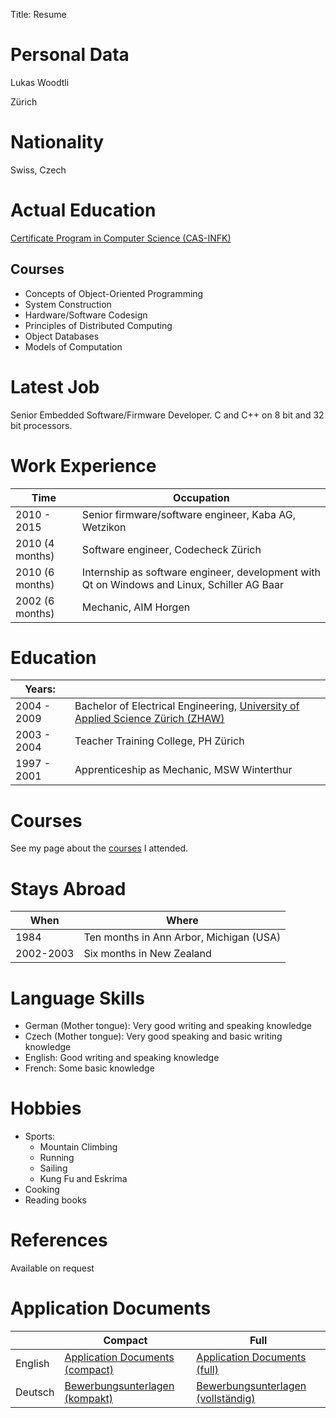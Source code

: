 Title: Resume


# Personal Data
Lukas Woodtli

Zürich

# Nationality
Swiss, Czech

# Actual Education
[Certificate Program in Computer Science (CAS-INFK)](https://www.inf.ethz.ch/continuing-education/certificate-program.html)

## Courses

- Concepts of Object-Oriented Programming
- System Construction
- Hardware/Software Codesign
- Principles of Distributed Computing
- Object Databases
- Models of Computation


# Latest Job
Senior Embedded Software/Firmware Developer. C and C++ on 8 bit and 32 bit processors.

# Work Experience

| Time             | Occupation
|------------------|---------------------------------------------------
| 2010 - 2015      | Senior firmware/software engineer, Kaba AG, Wetzikon
| 2010 (4 months)  | Software engineer, Codecheck Zürich
| 2010 (6 months)  | Internship as software engineer, development with Qt on Windows and Linux, Schiller AG Baar
| 2002 (6 months)  | Mechanic, AIM Horgen


# Education
| Years:         |                                                                                          |
|----------------|------------------------------------------------------------------------------------------|
| 2004 - 2009    | Bachelor of Electrical Engineering, [University of Applied Science Zürich (ZHAW)](http://www.zhaw.ch/de/engineering/studium/bachelor/elektrotechnik.html) |
| 2003 - 2004    | Teacher Training College, PH Zürich                                                      |
| 1997 - 2001    | Apprenticeship as Mechanic, MSW Winterthur                                               |


# Courses
See my page about the [courses](courses.html) I attended.


# Stays Abroad
| When      | Where
|-----------|----------------------------------------
| 1984      | Ten months in Ann Arbor, Michigan (USA)
| 2002-2003 | Six months in New Zealand


# Language Skills

- German (Mother tongue): Very good writing and speaking knowledge
- Czech (Mother tongue): Very good speaking and basic writing knowledge
- English: Good writing and speaking knowledge
- French: Some basic knowledge

# Hobbies

* Sports:
    * Mountain Climbing
    * Running
    * Sailing
    * Kung Fu and Eskrima
* Cooking
* Reading books

# References
Available on request


# Application Documents

|         | Compact                   | Full       |
|---------|---------------------------|------------|
| English | [Application Documents (compact)](/documents/Application_Documents_Lukas_Woodtli.zip) | [Application Documents (full)](/documents/Application_Documents_full_Lukas_Woodtli.zip) |
| Deutsch | [Bewerbungsunterlagen (kompakt)](/documents/Bewerbungsunterlagen_Lukas_Woodtli.zip) | [Bewerbungsunterlagen (vollständig)](/documents/Bewerbungsunterlagen_alle_Lukas_Woodtli.zip) |
